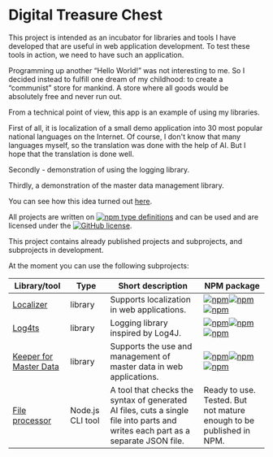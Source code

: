 # Digital Treasure Chest

This project is intended as an incubator for libraries and tools I have developed that are useful in web application development. 
To test these tools in action, we need to have such an application. 

Programming up another “Hello World!” was not interesting to me. 
So I decided instead to fulfill one dream of my childhood: to create a “communist” store for mankind. A store where all goods would be absolutely free and never run out. 

From a technical point of view, this app is an example of using my libraries. 

First of all, it is localization of a small demo application into 30 most popular national languages on the Internet. Of course, I don't know that many languages myself, so the translation was done with the help of AI. But I hope that the translation is done well.

Secondly - demonstration of using the logging library.

Thirdly, a demonstration of the master data management library.  

You can see how this idea turned out [here](https://vsirotin.github.io/digital-treasure-chest/).

All projects are written on [![npm type definitions](https://img.shields.io/npm/types/v-github-icon?logo=typescript)](https://github.com/vinayakkulkarni/v-github-icon/blob/main/package.json) and can be used and are licensed under the [![GitHub license](https://img.shields.io/badge/license-Apache%20License%202.0-blue.svg?style=flat)](https://www.apache.org/licenses/LICENSE-2.0).

This project contains already published projects and subprojects, and subprojects in development. 

At the moment you can use the following subprojects:

| Library/tool          |Type| Short description| NPM package | 
|-----------------------|------|----|-----|
| [Localizer](https://github.com/vsirotin/communist-web-shop/blob/123462db4c46e72829968a1cbce993386fcd9b22/projects/localizer) | library    | Supports localization  in web applications.  | [![npm](https://img.shields.io/npm/v/@vsirotin/localizer?sort=semver&logo=npm)](https://www.npmjs.com/package/@vsirotin/localizer)[![npm](https://img.shields.io/npm/dt/@vsirotin/localizer?logo=npm)](http:/npm-stat.com/charts.html?package=@vsirotin/localizer)[![npm](https://img.shields.io/npm/dw/@vsirotin/localizer?logo=npm)](http://npm-stat.com/charts.html?package=@vsirotin/keeper-master-data)  | 
| [Log4ts](https://github.com/vsirotin/communist-web-shop/blob/f82ee04686934fc6d618eb02eac5a74fdcc7064a/projects/log4ts) | library| Logging library inspired by Log4J.   |[![npm](https://img.shields.io/npm/v/@vsirotin/log4ts?sort=semver&logo=npm)](https://www.npmjs.com/package/@vsirotin/log4ts)[![npm](https://img.shields.io/npm/dt/@vsirotin/log4ts?logo=npm)](http://npm-stat.com/charts.html?package=@vsirotin/log4ts)[![npm](https://img.shields.io/npm/dw/@vsirotin/log4ts?logo=npm)](http://npm-stat.com/charts.html?package=@vsirotin/log4ts)  | 
| [Keeper for Master Data](https://github.com/vsirotin/communist-web-shop/blob/9b8365c9336f1f69989e8859d4f20205323109a5/projects/keeper-master-data) | library   | Supports the use and management of master data in web applications. | [![npm](https://img.shields.io/npm/v/@vsirotin/keeper-master-data?sort=semver&logo=npm)](https://www.npmjs.com/package/@vsirotin/keeper-master-data)[![npm](https://img.shields.io/npm/dt/@vsirotin/keeper-master-data?logo=npm)](http://npm-stat.com/charts.html?package=@vsirotin/keeper-master-data)[![npm](https://img.shields.io/npm/dw/@vsirotin/keeper-master-data?logo=npm)](http://npm-stat.com/charts.html?package=@vsirotin/keeper-master-data)   |  
| [File processor](https://github.com/vsirotin/communist-web-shop/blob/f82ee04686934fc6d618eb02eac5a74fdcc7064a/projects/lang-file-processor) | Node.js CLI tool   | A tool that checks the syntax of generated AI files, cuts a single file into parts and writes each part as a separate JSON file.   | Ready to use. Tested. But not mature enough to be published in NPM.   |  


